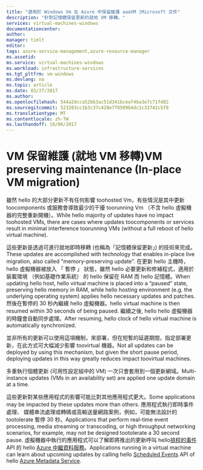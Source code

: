 ```yaml
---
title: "適用於 Windows Vm 在 Azure 中保留維護 aaaVM |Microsoft 文件"
description: "針對記憶體保留更新的就地 VM 移轉。"
services: virtual-machines-windows
documentationcenter: 
author: 
manager: timlt
editor: 
tags: azure-service-management,azure-resource-manager
ms.assetid: 
ms.service: virtual-machines-windows
ms.workload: infrastructure-services
ms.tgt_pltfrm: vm-windows
ms.devlang: na
ms.topic: article
ms.date: 03/27/2017
ms.author: 
ms.openlocfilehash: 544a2dcca52bb3ac51d341bceaf4ba3e7c71fd82
ms.sourcegitcommit: 523283cc1b3c37c428e77850964dc1c33742c5f0
ms.translationtype: MT
ms.contentlocale: zh-TW
ms.lasthandoff: 10/06/2017
---
```

# <a name="vm-preserving-maintenance-in-place-vm-migration"></a><span data-ttu-id="fc8ab-103">VM 保留維護 (就地 VM 移轉)</span><span class="sxs-lookup"><span data-stu-id="fc8ab-103">VM preserving maintenance (In-place VM migration)</span></span>

<span data-ttu-id="fc8ab-104">雖然 hello 的大部分更新不有任何影響 toohosted Vm，有些情況是其中更新 toocomponents 或服務會導致最少的干擾 toorunning Vm （不含 hello 虛擬機器的完整重新開機）。</span><span class="sxs-lookup"><span data-stu-id="fc8ab-104">While hello majority of updates have no impact toohosted VMs, there are cases where updates toocomponents or services result in minimal interference toorunning VMs (without a full reboot of hello virtual machine).</span></span>

<span data-ttu-id="fc8ab-105">這些更新是透過可進行就地即時移轉 (也稱為「記憶體保留更新」) 的技術來完成。</span><span class="sxs-lookup"><span data-stu-id="fc8ab-105">These updates are accomplished with technology that enables in-place live migration, also called "memory-preserving update".</span></span> <span data-ttu-id="fc8ab-106">在更新 hello 主機時，hello 虛擬機器被放入 「 暫停 」 狀態，雖然 hello 必要更新和修補程式，適用於裝載環境 （例如基礎作業系統） 的 hello 保留在 RAM 而 hello 記憶體。</span><span class="sxs-lookup"><span data-stu-id="fc8ab-106">When updating hello host, hello virtual machine is placed into a “paused” state, preserving hello memory in RAM, while hello hosting environment (e.g. the underlying operating system) applies hello necessary updates and patches.</span></span>
<span data-ttu-id="fc8ab-107">然後在暫停的 30 秒內繼續 hello 虛擬機器。</span><span class="sxs-lookup"><span data-stu-id="fc8ab-107">hello virtual machine is then resumed within 30 seconds of being paused.</span></span>
<span data-ttu-id="fc8ab-108">繼續之後, hello hello 虛擬機器的時鐘會自動同步處理。</span><span class="sxs-lookup"><span data-stu-id="fc8ab-108">After resuming, hello clock of hello virtual machine is automatically synchronized.</span></span>

<span data-ttu-id="fc8ab-109">並非所有的更新可以使用這項機制，來部署，但在短暫的延遲期間，指定部署更新，在此方式可大幅減少影響 toovirtual 機器。</span><span class="sxs-lookup"><span data-stu-id="fc8ab-109">Not all updates can be deployed by using this mechanism, but given the short pause period, deploying updates in this way greatly reduces impact toovirtual machines.</span></span>

<span data-ttu-id="fc8ab-110">多重執行個體更新 (可用性設定組中的 VM) 一次只會套用到一個更新網域。</span><span class="sxs-lookup"><span data-stu-id="fc8ab-110">Multi-instance updates (VMs in an availability set) are applied one update domain at a time.</span></span>

<span data-ttu-id="fc8ab-111">這些更新對某些應用程式的影響可能比對其他應用程式更大。</span><span class="sxs-lookup"><span data-stu-id="fc8ab-111">Some applications may be impacted by these updates more than others.</span></span> <span data-ttu-id="fc8ab-112">應用程式執行即時事件處理、 媒體串流處理或轉碼或高輸送量網路案例，例如，可能無法設計的 tootolerate 暫停 30 秒。</span><span class="sxs-lookup"><span data-stu-id="fc8ab-112">Applications that perform real-time event processing, media streaming or transcoding, or high throughput networking scenarios, for example, may not be designed tootolerate a 30 second pause.</span></span> <span data-ttu-id="fc8ab-113">虛擬機器中執行的應用程式可以了解即將推出的更新呼叫 hello[排程的事件](../virtual-machines-scheduled-events.md)API 的 hello [Azure 中繼資料服務](../virtual-machines-instancemetadataservice-overview.md)。</span><span class="sxs-lookup"><span data-stu-id="fc8ab-113">Applications running in a virtual machine can learn about upcoming updates by calling hello [Scheduled Events](../virtual-machines-scheduled-events.md) API of hello [Azure Metadata Service](../virtual-machines-instancemetadataservice-overview.md).</span></span>
